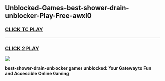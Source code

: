 
## Unblocked-Games-best-shower-drain-unblocker-Play-Free-awxl0
<h3>
<a href="https://premium76.site?title=best-shower-drain-unblocker&ref=20M">CLICK TO PLAY</a></h3>
<hr>

<h3>
<a href="https://premium76.site?title=best-shower-drain-unblocker&ref=20M">CLICK 2 PLAY</a>
  
</h3>

<a href="https://premium76.site?title=best-shower-drain-unblocker&ref=19M"><img src="https://clearcache.store/games.png"></a>


**best-shower-drain-unblocker games unblocked: Your Gateway to Fun and Accessible Online Gaming**
